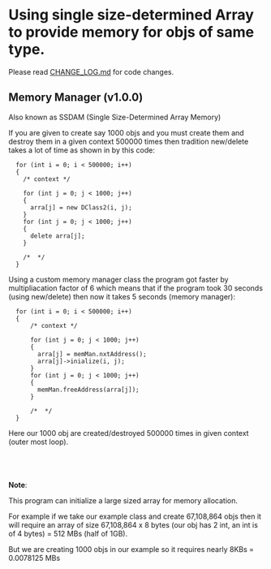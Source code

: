 # Using single size-determined Array to provide memory for objs of same type.

Please read [CHANGE_LOG.md](./CHANGE_LOG.md) for code changes.

## Memory Manager (v1.0.0)

Also known as SSDAM (Single Size-Determined Array Memory)

If you are given to create say 1000 objs and you must create them and destroy them in a given context 500000 times then tradition new/delete takes a lot of time as shown in by this code:

```
  for (int i = 0; i < 500000; i++)
  { 
    /* context */

    for (int j = 0; j < 1000; j++)
    {
      arra[j] = new DClass2(i, j);
    }
    for (int j = 0; j < 1000; j++)
    {
      delete arra[j];
    }

    /*  */
  }
```

Using a custom memory manager class the program got faster by multipliacation factor of 6 which means that if the program took 30 seconds (using new/delete) then now it takes 5 seconds (memory manager):

```
  for (int i = 0; i < 500000; i++)
  {
      /* context */

      for (int j = 0; j < 1000; j++)
      {    
        arra[j] = memMan.nxtAddress();
        arra[j]->inialize(i, j);
      }
      for (int j = 0; j < 1000; j++)
      {
        memMan.freeAddress(arra[j]);
      }

      /*  */
  }
```
Here our 1000 obj are created/destroyed 500000 times in given context (outer most loop).
\
\
\
\
\
**Note**:

  This program can initialize a large sized array for memory allocation.

  For example if we take our example class and create 67,108,864 objs then it will require an array of size 67,108,864 x 8 bytes (our obj has 2 int, an int is of 4 bytes) = 512 MBs (half of 1GB).

  But we are creating 1000 objs in our example so it requires nearly 8KBs = 0.0078125 MBs